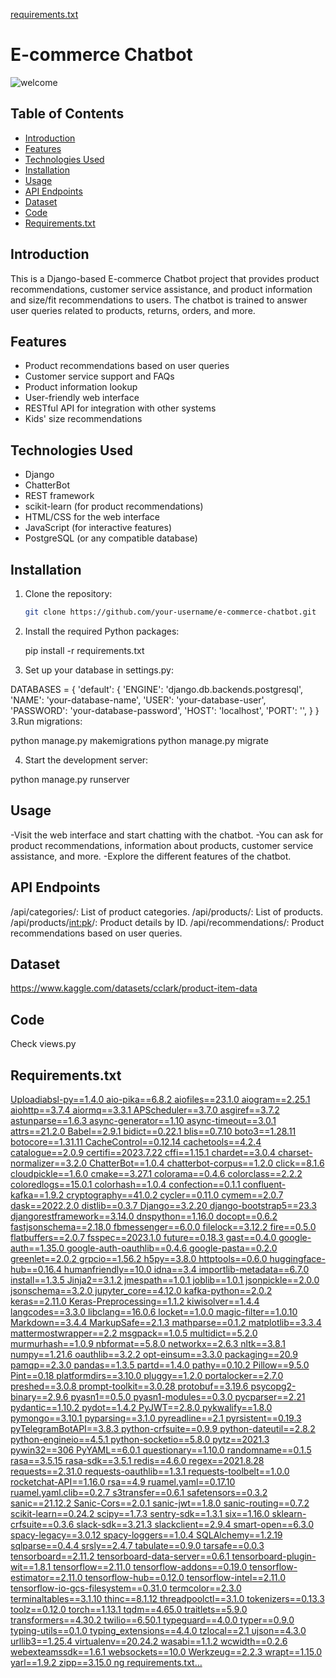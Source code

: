 [requirements.txt](https://github.com/RuchitaF/Dissertation_19215512/files/12755637/requirements.txt)
# E-commerce Chatbot
![welcome](https://github.com/RuchitaF/Dissertation_19215512/assets/125932133/ed26e9c7-0d0a-4268-8a03-d646e3e3563e)

## Table of Contents

- [Introduction](#introduction)
- [Features](#features)
- [Technologies Used](#technologies-used)
- [Installation](#installation)
- [Usage](#usage)
- [API Endpoints](#api-endpoints)
- [Dataset](#dataset)
- [Code](#code)
- [Requirements.txt](#requirements)


## Introduction

This is a Django-based E-commerce Chatbot project that provides product recommendations, customer service assistance, and product information and size/fit recommendations to users. The chatbot is trained to answer user queries related to products, returns, orders, and more.

## Features

- Product recommendations based on user queries
- Customer service support and FAQs
- Product information lookup
- User-friendly web interface
- RESTful API for integration with other systems
- Kids' size recommendations

## Technologies Used

- Django
- ChatterBot
- REST framework
- scikit-learn (for product recommendations)
- HTML/CSS for the web interface
- JavaScript (for interactive features)
- PostgreSQL (or any compatible database)

## Installation

1. Clone the repository:

   ```bash
   git clone https://github.com/your-username/e-commerce-chatbot.git

1. Install the required Python packages:
   
   pip install -r requirements.txt
2. Set up your database in settings.py:

DATABASES = {
    'default': {
        'ENGINE': 'django.db.backends.postgresql',
        'NAME': 'your-database-name',
        'USER': 'your-database-user',
        'PASSWORD': 'your-database-password',
        'HOST': 'localhost',
        'PORT': '',
    }
}
3.Run migrations:

python manage.py makemigrations
python manage.py migrate

4. Start the development server:

python manage.py runserver

## Usage
-Visit the web interface and start chatting with the chatbot.
-You can ask for product recommendations, information about products, customer service assistance, and more.
-Explore the different features of the chatbot.

## API Endpoints
/api/categories/: List of product categories.
/api/products/: List of products.
/api/products/<int:pk>/: Product details by ID.
/api/recommendations/: Product recommendations based on user queries.

## Dataset
https://www.kaggle.com/datasets/cclark/product-item-data

## Code
Check views.py
## Requirements.txt
[Uploadiabsl-py==1.4.0
aio-pika==6.8.2
aiofiles==23.1.0
aiogram==2.25.1
aiohttp==3.7.4
aiormq==3.3.1
APScheduler==3.7.0
asgiref==3.7.2
astunparse==1.6.3
async-generator==1.10
async-timeout==3.0.1
attrs==21.2.0
Babel==2.9.1
bidict==0.22.1
blis==0.7.10
boto3==1.28.11
botocore==1.31.11
CacheControl==0.12.14
cachetools==4.2.4
catalogue==2.0.9
certifi==2023.7.22
cffi==1.15.1
chardet==3.0.4
charset-normalizer==3.2.0
ChatterBot==1.0.4
chatterbot-corpus==1.2.0
click==8.1.6
cloudpickle==1.6.0
cmake==3.27.1
colorama==0.4.6
colorclass==2.2.2
coloredlogs==15.0.1
colorhash==1.0.4
confection==0.1.1
confluent-kafka==1.9.2
cryptography==41.0.2
cycler==0.11.0
cymem==2.0.7
dask==2022.2.0
distlib==0.3.7
Django==3.2.20
django-bootstrap5==23.3
djangorestframework==3.14.0
dnspython==1.16.0
docopt==0.6.2
fastjsonschema==2.18.0
fbmessenger==6.0.0
filelock==3.12.2
fire==0.5.0
flatbuffers==2.0.7
fsspec==2023.1.0
future==0.18.3
gast==0.4.0
google-auth==1.35.0
google-auth-oauthlib==0.4.6
google-pasta==0.2.0
greenlet==2.0.2
grpcio==1.56.2
h5py==3.8.0
httptools==0.6.0
huggingface-hub==0.16.4
humanfriendly==10.0
idna==3.4
importlib-metadata==6.7.0
install==1.3.5
Jinja2==3.1.2
jmespath==1.0.1
joblib==1.0.1
jsonpickle==2.0.0
jsonschema==3.2.0
jupyter_core==4.12.0
kafka-python==2.0.2
keras==2.11.0
Keras-Preprocessing==1.1.2
kiwisolver==1.4.4
langcodes==3.3.0
libclang==16.0.6
locket==1.0.0
magic-filter==1.0.10
Markdown==3.4.4
MarkupSafe==2.1.3
mathparse==0.1.2
matplotlib==3.3.4
mattermostwrapper==2.2
msgpack==1.0.5
multidict==5.2.0
murmurhash==1.0.9
nbformat==5.8.0
networkx==2.6.3
nltk==3.8.1
numpy==1.21.6
oauthlib==3.2.2
opt-einsum==3.3.0
packaging==20.9
pamqp==2.3.0
pandas==1.3.5
partd==1.4.0
pathy==0.10.2
Pillow==9.5.0
Pint==0.18
platformdirs==3.10.0
pluggy==1.2.0
portalocker==2.7.0
preshed==3.0.8
prompt-toolkit==3.0.28
protobuf==3.19.6
psycopg2-binary==2.9.6
pyasn1==0.5.0
pyasn1-modules==0.3.0
pycparser==2.21
pydantic==1.10.2
pydot==1.4.2
PyJWT==2.8.0
pykwalify==1.8.0
pymongo==3.10.1
pyparsing==3.1.0
pyreadline==2.1
pyrsistent==0.19.3
pyTelegramBotAPI==3.8.3
python-crfsuite==0.9.9
python-dateutil==2.8.2
python-engineio==4.5.1
python-socketio==5.8.0
pytz==2021.3
pywin32==306
PyYAML==6.0.1
questionary==1.10.0
randomname==0.1.5
rasa==3.5.15
rasa-sdk==3.5.1
redis==4.6.0
regex==2021.8.28
requests==2.31.0
requests-oauthlib==1.3.1
requests-toolbelt==1.0.0
rocketchat-API==1.16.0
rsa==4.9
ruamel.yaml==0.17.10
ruamel.yaml.clib==0.2.7
s3transfer==0.6.1
safetensors==0.3.2
sanic==21.12.2
Sanic-Cors==2.0.1
sanic-jwt==1.8.0
sanic-routing==0.7.2
scikit-learn==0.24.2
scipy==1.7.3
sentry-sdk==1.3.1
six==1.16.0
sklearn-crfsuite==0.3.6
slack-sdk==3.21.3
slackclient==2.9.4
smart-open==6.3.0
spacy-legacy==3.0.12
spacy-loggers==1.0.4
SQLAlchemy==1.2.19
sqlparse==0.4.4
srsly==2.4.7
tabulate==0.9.0
tarsafe==0.0.3
tensorboard==2.11.2
tensorboard-data-server==0.6.1
tensorboard-plugin-wit==1.8.1
tensorflow==2.11.0
tensorflow-addons==0.19.0
tensorflow-estimator==2.11.0
tensorflow-hub==0.12.0
tensorflow-intel==2.11.0
tensorflow-io-gcs-filesystem==0.31.0
termcolor==2.3.0
terminaltables==3.1.10
thinc==8.1.12
threadpoolctl==3.1.0
tokenizers==0.13.3
toolz==0.12.0
torch==1.13.1
tqdm==4.65.0
traitlets==5.9.0
transformers==4.30.2
twilio==6.50.1
typeguard==4.0.0
typer==0.9.0
typing-utils==0.1.0
typing_extensions==4.4.0
tzlocal==2.1
ujson==4.3.0
urllib3==1.25.4
virtualenv==20.24.2
wasabi==1.1.2
wcwidth==0.2.6
webexteamssdk==1.6.1
websockets==10.0
Werkzeug==2.2.3
wrapt==1.15.0
yarl==1.9.2
zipp==3.15.0
ng requirements.txt…]()
